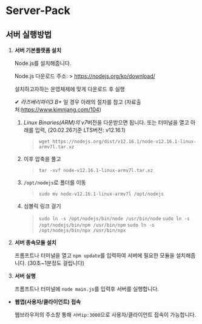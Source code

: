 # Server-Pack

## 서버 실행방법
1. **서버 기본플랫폼 설치**

    Node.js를 설치해줍니다.
    
    Node.js 다운로드 주소: > https://nodejs.org/ko/download/
    
    설치하고자하는 운영체제에 맞게 다운로드 후 실행

    ✔ *라즈베리파이3 B+* 일 경우 아래의 절차를 참고 (자료출처:https://www.kimnjang.com/104)
    
    1. *Linux Binaries(ARM)의 v7*버전을 다운받으면 됩니다. 또는 터미널을 열고 아래를 입력, (20.02.26기준 LTS버전: v12.16.1)
        > `wget https://nodejs.org/dist/v12.16.1/node-v12.16.1-linux-armv7l.tar.xz`

    2. 이후 압축을 풀고
        > `tar -xvf node-v12.16.1-linux-armv7l.tar.xz`

    3. `/opt/nodejs`로 폴더를 이동
        > `sudo mv node-v12.16.1-linux-armv7l /opt/nodejs`

    4. 심볼릭 링크 걸기
        > `sudo ln -s /opt/nodejs/bin/node /usr/bin/node`
        > `sudo ln -s /opt/nodejs/bin/npm /usr/bin/npm`
        > `sudo ln -s /opt/nodejs/bin/npx /usr/bin/npx`

2. **서버 종속모듈 설치**

    프롬프트나 터미널을 열고 `npm update`를 입력하여 서버에 필요한 모듈을 설치해줍니다. (30초~1분정도 걸립니다)

3. **서버 실행**

    프롬프트나 터미널에 `node main.js`를 입력후 서버를 실행합니다.

- **웹앱(사용자/클라이언트) 접속**

    웹브라우저의 주소창 통해 `서버ip:3000`으로 사용자/클라이언트 접속이 가능합니다.